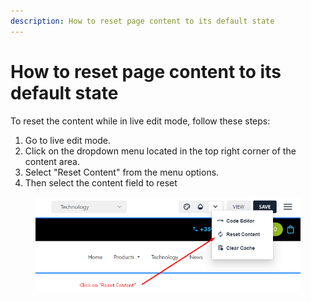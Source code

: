 ```yaml
---
description: How to reset page content to its default state
---
```


# How to reset page content to its default state

To reset the content while in live edit mode, follow these steps:

1. Go to live edit mode.
2. Click on the dropdown menu located in the top right corner of the content area.
3. Select "Reset Content" from the menu options.
4. Then select the content field to reset

<figure><img src=".gitbook/assets/image (74).png" alt=""><figcaption></figcaption></figure>


